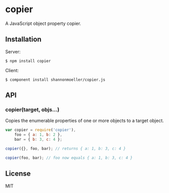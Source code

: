 # copier

  A JavaScript object property copier.

## Installation

  Server:

    $ npm install copier

  Client:

    $ component install shannonmoeller/copier.js

## API

### copier(target, objs...)

  Copies the enumerable properties of one or more objects to a target object.

```js
var copier = require('copier'),
    foo = { a: 1, b: 2 },
    bar = { b: 3, c: 4 };

copier({}, foo, bar); // returns { a: 1, b: 3, c: 4 }

copier(foo, bar); // foo now equals { a: 1, b: 3, c: 4 }
```

## License

  MIT
